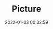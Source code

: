 ---
weight: 1
images:
- /images/edited/107.jpeg
title: Picture
date: 2022-01-03 00:32:59
tags: [luminar neo,work,FE 28-70mm F3.5-5.6 OSS,ILCE-7M3,28.0,bottle]
---